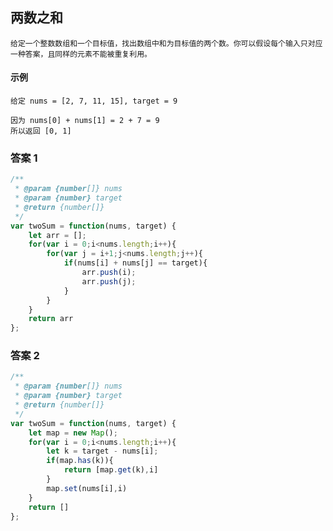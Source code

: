 ## 两数之和
    给定一个整数数组和一个目标值，找出数组中和为目标值的两个数。你可以假设每个输入只对应一种答案，且同样的元素不能被重复利用。  
#### 示例
    给定 nums = [2, 7, 11, 15], target = 9  

    因为 nums[0] + nums[1] = 2 + 7 = 9
    所以返回 [0, 1]  
### 答案 1 
```  javascript
/**
 * @param {number[]} nums
 * @param {number} target
 * @return {number[]}
 */
var twoSum = function(nums, target) {
    let arr = [];
    for(var i = 0;i<nums.length;i++){
        for(var j = i+1;j<nums.length;j++){
            if(nums[i] + nums[j] == target){
                arr.push(i);
                arr.push(j);
            }
        }
    }
    return arr
};
```
### 答案 2 
```  javascript
/**
 * @param {number[]} nums
 * @param {number} target
 * @return {number[]}
 */
var twoSum = function(nums, target) {
    let map = new Map();
    for(var i = 0;i<nums.length;i++){
        let k = target - nums[i];
        if(map.has(k)){
            return [map.get(k),i]
        }
        map.set(nums[i],i)
    }
    return []
};
```